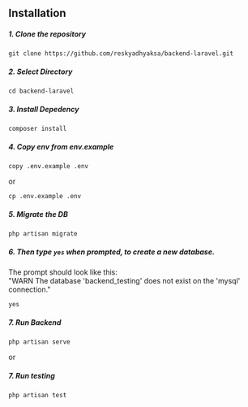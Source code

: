 ## Installation

##### 1. Clone the repository

```
git clone https://github.com/reskyadhyaksa/backend-laravel.git
```

##### 2. Select Directory
```
cd backend-laravel
```


##### 3. Install Depedency

```
composer install
```

##### 4. Copy env from env.example

```
copy .env.example .env
```
or
```
cp .env.example .env
```

##### 5. Migrate the DB

```
php artisan migrate
```

##### 6. Then type `yes` when prompted, to create a new database.
The prompt should look like this:  
"WARN  The database 'backend_testing' does not exist on the 'mysql' connection."

```
yes
```

##### 7. Run Backend

```
php artisan serve
````

or 

##### 7. Run testing 

```
php artisan test
```
